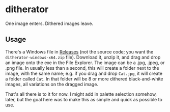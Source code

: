 # ditherator
One image enters. Dithered images leave.

## Usage

There's a Windows file in [Releases](https://github.com/tommyettinger/ditherator/releases) (not the source code;
you want the `ditherator-windows-x64.zip` file). Download it, unzip it, and drag and drop an image onto the exe in the
File Explorer. The image can be a .jpg, .jpeg, or .png file. In usually less than a second, this will create a folder
next to the image, with the same name; e.g. if you drag and drop `Cat.jpg`, it will create a folder called `Cat`. In
that folder will be 8 or more dithered black-and-white images, all variations on the dragged image.

That's all there is to it for now. I might add in palette selection somehow, later, but the goal here was to make this
as simple and quick as possible to use.
